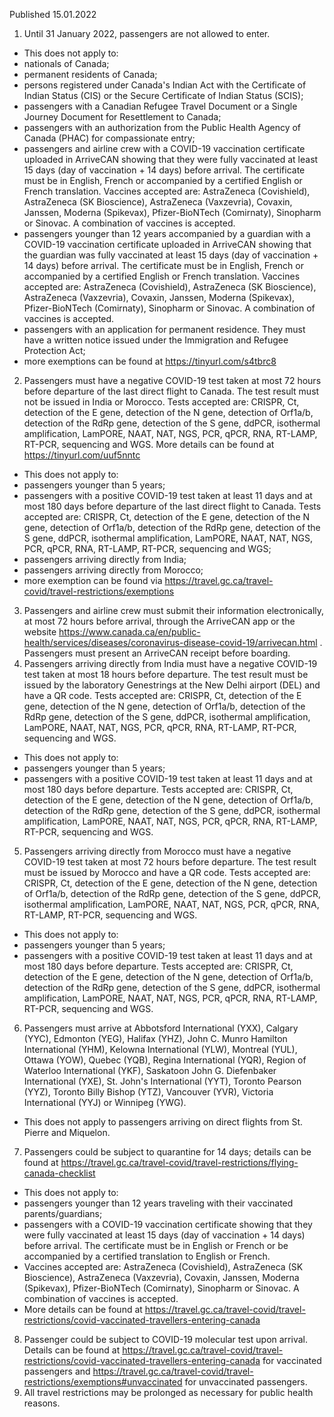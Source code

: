 Published 15.01.2022
1. Until 31 January 2022, passengers are not allowed to enter.
- This does not apply to:
- nationals of Canada;
- permanent residents of Canada;
- persons registered under Canada's Indian Act with the Certificate of Indian Status (CIS) or the Secure Certificate of Indian Status (SCIS);
- passengers with a Canadian Refugee Travel Document or a Single Journey Document for Resettlement to Canada;
- passengers with an authorization from the Public Health Agency of Canada (PHAC) for compassionate entry;
- passengers and airline crew with a COVID-19 vaccination certificate uploaded in ArriveCAN showing that they were fully vaccinated at least 15 days (day of vaccination + 14 days) before arrival. The certificate must be in English, French or accompanied by a certified English or French translation. Vaccines accepted are: AstraZeneca (Covishield), AstraZeneca (SK Bioscience), AstraZeneca (Vaxzevria), Covaxin, Janssen, Moderna (Spikevax), Pfizer-BioNTech (Comirnaty), Sinopharm or Sinovac. A combination of vaccines is accepted.
- passengers younger than 12 years accompanied by a guardian with a COVID-19 vaccination certificate uploaded in ArriveCAN showing that the guardian was fully vaccinated at least 15 days (day of vaccination + 14 days) before arrival. The certificate must be in English, French or accompanied by a certified English or French translation. Vaccines accepted are: AstraZeneca (Covishield), AstraZeneca (SK Bioscience), AstraZeneca (Vaxzevria), Covaxin, Janssen, Moderna (Spikevax), Pfizer-BioNTech (Comirnaty), Sinopharm or Sinovac. A combination of vaccines is accepted.
- passengers with an application for permanent residence. They must have a written notice issued under the Immigration and Refugee Protection Act;
- more exemptions can be found at <a href="https://tinyurl.com/s4tbrc8">https://tinyurl.com/s4tbrc8</a>
2. Passengers must have a negative COVID-19 test taken at most 72 hours before departure of the last direct flight to Canada. The test result must not be issued in India or Morocco. Tests accepted are: CRISPR, Ct, detection of the E gene, detection of the N gene, detection of Orf1a/b, detection of the RdRp gene, detection of the S gene, ddPCR, isothermal amplification, LamPORE, NAAT, NAT, NGS, PCR, qPCR, RNA, RT-LAMP, RT-PCR, sequencing and WGS. More details can be found at <a href="https://tinyurl.com/uuf5nntc">https://tinyurl.com/uuf5nntc</a>
- This does not apply to:
- passengers younger than 5 years;
- passengers with a positive COVID-19 test taken at least 11 days and at most 180 days before departure of the last direct flight to Canada. Tests accepted are: CRISPR, Ct, detection of the E gene, detection of the N gene, detection of Orf1a/b, detection of the RdRp gene, detection of the S gene, ddPCR, isothermal amplification, LamPORE, NAAT, NAT, NGS, PCR, qPCR, RNA, RT-LAMP, RT-PCR, sequencing and WGS;
- passengers arriving directly from India;
- passengers arriving directly from Morocco;
- more exemption can be found via <a href="https://travel.gc.ca/travel-covid/travel-restrictions/exemptions">https://travel.gc.ca/travel-covid/travel-restrictions/exemptions</a>
3. Passengers and airline crew must submit their information electronically, at most 72 hours before arrival, through the ArriveCAN app or the website <a href="https://www.canada.ca/en/public-health/services/diseases/coronavirus-disease-covid-19/arrivecan.html">https://www.canada.ca/en/public-health/services/diseases/coronavirus-disease-covid-19/arrivecan.html</a> . Passengers must present an ArriveCAN receipt before boarding.
4. Passengers arriving directly from India must have a negative COVID-19 test taken at most 18 hours before departure. The test result must be issued by the laboratory Genestrings at the New Delhi airport (DEL) and have a QR code. Tests accepted are: CRISPR, Ct, detection of the E gene, detection of the N gene, detection of Orf1a/b, detection of the RdRp gene, detection of the S gene, ddPCR, isothermal amplification, LamPORE, NAAT, NAT, NGS, PCR, qPCR, RNA, RT-LAMP, RT-PCR, sequencing and WGS.
- This does not apply to:
- passengers younger than 5 years;
- passengers with a positive COVID-19 test taken at least 11 days and at most 180 days before departure. Tests accepted are: CRISPR, Ct, detection of the E gene, detection of the N gene, detection of Orf1a/b, detection of the RdRp gene, detection of the S gene, ddPCR, isothermal amplification, LamPORE, NAAT, NAT, NGS, PCR, qPCR, RNA, RT-LAMP, RT-PCR, sequencing and WGS.
5. Passengers arriving directly from Morocco must have a negative COVID-19 test taken at most 72 hours before departure. The test result must be issued by Morocco and have a QR code. Tests accepted are: CRISPR, Ct, detection of the E gene, detection of the N gene, detection of Orf1a/b, detection of the RdRp gene, detection of the S gene, ddPCR, isothermal amplification, LamPORE, NAAT, NAT, NGS, PCR, qPCR, RNA, RT-LAMP, RT-PCR, sequencing and WGS.
- This does not apply to:
- passengers younger than 5 years;
- passengers with a positive COVID-19 test taken at least 11 days and at most 180 days before departure. Tests accepted are: CRISPR, Ct, detection of the E gene, detection of the N gene, detection of Orf1a/b, detection of the RdRp gene, detection of the S gene, ddPCR, isothermal amplification, LamPORE, NAAT, NAT, NGS, PCR, qPCR, RNA, RT-LAMP, RT-PCR, sequencing and WGS.
6. Passengers must arrive at Abbotsford International (YXX), Calgary (YYC), Edmonton (YEG), Halifax (YHZ), John C. Munro Hamilton International (YHM), Kelowna International (YLW), Montreal (YUL), Ottawa (YOW), Quebec (YQB), Regina International (YQR), Region of Waterloo International (YKF), Saskatoon John G. Diefenbaker International (YXE), St. John's International (YYT), Toronto Pearson (YYZ), Toronto Billy Bishop (YTZ), Vancouver (YVR), Victoria International (YYJ) or Winnipeg (YWG).
- This does not apply to passengers arriving on direct flights from St. Pierre and Miquelon.
7. Passengers could be subject to quarantine for 14 days; details can be found at <a href="https://travel.gc.ca/travel-covid/travel-restrictions/flying-canada-checklist">https://travel.gc.ca/travel-covid/travel-restrictions/flying-canada-checklist</a>
- This does not apply to:
- passengers younger than 12 years traveling with their vaccinated parents/guardians;
- passengers with a COVID-19 vaccination certificate showing that they were fully vaccinated at least 15 days (day of vaccination + 14 days) before arrival. The certificate must be in English or French or be accompanied by a certified translation to English or French.
- Vaccines accepted are: AstraZeneca (Covishield), AstraZeneca (SK Bioscience), AstraZeneca (Vaxzevria), Covaxin, Janssen, Moderna (Spikevax), Pfizer-BioNTech (Comirnaty), Sinopharm or Sinovac. A combination of vaccines is accepted.
- More details can be found at <a href="https://travel.gc.ca/travel-covid/travel-restrictions/covid-vaccinated-travellers-entering-canada">https://travel.gc.ca/travel-covid/travel-restrictions/covid-vaccinated-travellers-entering-canada</a>
8. Passenger could be subject to COVID-19 molecular test upon arrival. Details can be found at <a href="https://travel.gc.ca/travel-covid/travel-restrictions/covid-vaccinated-travellers-entering-canada">https://travel.gc.ca/travel-covid/travel-restrictions/covid-vaccinated-travellers-entering-canada</a> for vaccinated passengers and <a href="https://travel.gc.ca/travel-covid/travel-restrictions/exemptions#unvaccinated">https://travel.gc.ca/travel-covid/travel-restrictions/exemptions#unvaccinated</a> for unvaccinated passengers.
9. All travel restrictions may be prolonged as necessary for public health reasons.